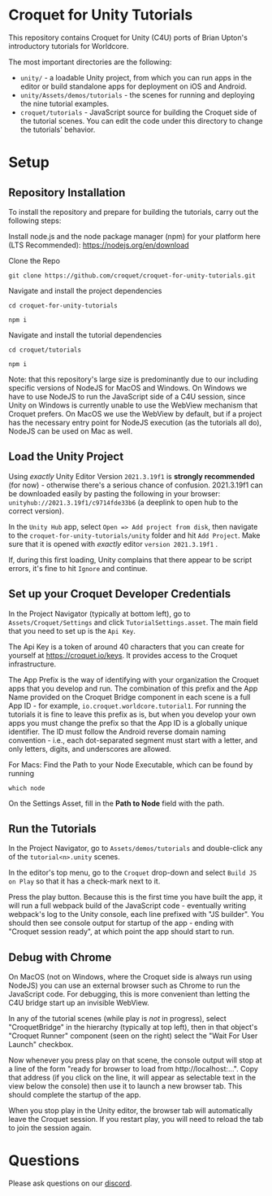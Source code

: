 # Croquet for Unity Tutorials

This repository contains Croquet for Unity (C4U) ports of Brian Upton's introductory tutorials for Worldcore.

The most important directories are the following:
* `unity/` - a loadable Unity project, from which you can run apps in the editor or build standalone apps for deployment on iOS and Android.
* `unity/Assets/demos/tutorials` - the scenes for running and deploying the nine tutorial examples.
* `croquet/tutorials` - JavaScript source for building the Croquet side of the tutorial scenes.  You can edit the code under this directory to change the tutorials' behavior.

# Setup

## Repository Installation

To install the repository and prepare for building the tutorials, carry out the following steps:

Install node.js and the node package manager (npm) for your platform here (LTS Recommended):
https://nodejs.org/en/download


Clone the Repo

```
git clone https://github.com/croquet/croquet-for-unity-tutorials.git
```

Navigate and install the project dependencies

```
cd croquet-for-unity-tutorials
```

```
npm i
```

Navigate and install the tutorial dependencies

```
cd croquet/tutorials
```

```
npm i
```



Note: that this repository's large size is predominantly due to our including specific versions of NodeJS for MacOS and Windows.  On Windows we have to use NodeJS to run the JavaScript side of a C4U session, since Unity on Windows is currently unable to use the WebView mechanism that Croquet prefers.  On MacOS we use the WebView by default, but if a project has the necessary entry point for NodeJS execution (as the tutorials all do), NodeJS can be used on Mac as well.

## Load the Unity Project
Using _exactly_ Unity Editor Version `2021.3.19f1` is **strongly recommended** (for now) - otherwise there's a serious chance of confusion. 2021.3.19f1 can be downloaded easily by pasting the following in your browser: `unityhub://2021.3.19f1/c9714fde33b6` (a deeplink to open hub to the correct version).

In the `Unity Hub` app, select `Open => Add project from disk`, then navigate to the `croquet-for-unity-tutorials/unity` folder and hit `Add Project`.  Make sure that it is opened with _exactly_ editor `version 2021.3.19f1` .

If, during this first loading, Unity complains that there appear to be script errors, it's fine to hit `Ignore` and continue.

## Set up your Croquet Developer Credentials

In the Project Navigator (typically at bottom left), go to `Assets/Croquet/Settings` and click `TutorialSettings.asset`.  The main field that you need to set up is the `Api Key`.

The Api Key is a token of around 40 characters that you can create for yourself at https://croquet.io/keys.  It provides access to the Croquet infrastructure.

The App Prefix is the way of identifying with your organization the Croquet apps that you develop and run.  The combination of this prefix and the App Name provided on the Croquet Bridge component in each scene is a full App ID - for example, `io.croquet.worldcore.tutorial1`.  For running the tutorials it is fine to leave this prefix as is, but when you develop your own apps you must change the prefix so that the App ID is a globally unique identifier.  The ID must follow the Android reverse domain naming convention - i.e., each dot-separated segment must start with a letter, and only letters, digits, and underscores are allowed.

For Macs: Find the Path to your Node Executable, which can be found by running
```
which node
```
On the Settings Asset, fill in the **Path to Node** field with the path.


## Run the Tutorials

In the Project Navigator, go to `Assets/demos/tutorials` and double-click any of the `tutorial<n>.unity` scenes.

In the editor's top menu, go to the `Croquet` drop-down and select `Build JS on Play` so that it has a check-mark next to it.

Press the play button.  Because this is the first time you have built the app, it will run a full webpack build of the JavaScript code - eventually writing webpack's log to the Unity console, each line prefixed with "JS builder".  You should then see console output for startup of the app - ending with "Croquet session ready", at which point the app should start to run.

## Debug with Chrome

On MacOS (not on Windows, where the Croquet side is always run using NodeJS) you can use an external browser such as Chrome to run the JavaScript code.  For debugging, this is more convenient than letting the C4U bridge start up an invisible WebView.

In any of the tutorial scenes (while play is *not* in progress), select "CroquetBridge" in the hierarchy (typically at top left), then in that object's "Croquet Runner" component (seen on the right) select the "Wait For User Launch" checkbox.

Now whenever you press play on that scene, the console output will stop at a line of the form "ready for browser to load from http://localhost:...".  Copy that address (if you click on the line, it will appear as selectable text in the view below the console) then use it to launch a new browser tab.  This should complete the startup of the app.

When you stop play in the Unity editor, the browser tab will automatically leave the Croquet session.  If you restart play, you will need to reload the tab to join the session again.

# Questions
Please ask questions on our [discord](https://croquet.io/discord).

